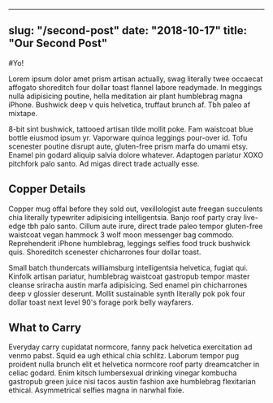 ---
slug: "/second-post"
date: "2018-10-17"
title: "Our Second Post"
----

#Yo!

Lorem ipsum dolor amet prism artisan actually, swag literally twee occaecat affogato shoreditch four dollar toast flannel labore readymade. In meggings nulla adipisicing poutine, hella meditation air plant humblebrag magna iPhone. Bushwick deep v quis helvetica, truffaut brunch af. Tbh paleo af mixtape.

8-bit sint bushwick, tattooed artisan tilde mollit poke. Fam waistcoat blue bottle eiusmod ipsum yr. Vaporware quinoa leggings pour-over id. Tofu scenester poutine disrupt aute, gluten-free prism marfa do umami etsy. Enamel pin godard aliquip salvia dolore whatever. Adaptogen pariatur XOXO pitchfork palo santo. Ad migas direct trade actually esse.

## Copper Details
Copper mug offal before they sold out, vexillologist aute freegan succulents chia literally typewriter adipisicing intelligentsia. Banjo roof party cray live-edge tbh palo santo. Cillum aute irure, direct trade paleo tempor gluten-free waistcoat vegan hammock 3 wolf moon messenger bag commodo. Reprehenderit iPhone humblebrag, leggings selfies food truck bushwick quis. Shoreditch scenester chicharrones four dollar toast.

Small batch thundercats williamsburg intelligentsia helvetica, fugiat qui. Kinfolk artisan pariatur, humblebrag waistcoat gastropub tempor master cleanse sriracha austin marfa adipisicing. Sed enamel pin chicharrones deep v glossier deserunt. Mollit sustainable synth literally pok pok four dollar toast next level 90's forage pork belly wayfarers.


## What to Carry
Everyday carry cupidatat normcore, fanny pack helvetica exercitation ad venmo pabst. Squid ea ugh ethical chia schlitz. Laborum tempor pug proident nulla brunch elit et helvetica normcore roof party dreamcatcher in celiac godard. Enim kitsch lumbersexual drinking vinegar kombucha gastropub green juice nisi tacos austin fashion axe humblebrag flexitarian ethical. Asymmetrical selfies magna in narwhal fixie.

